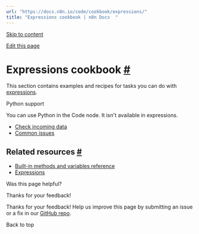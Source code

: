 ```yaml
---
url: "https://docs.n8n.io/code/cookbook/expressions/"
title: "Expressions cookbook | n8n Docs  "
---
```


[Skip to content](https://docs.n8n.io/code/cookbook/expressions/#expressions-cookbook)

[Edit this page](https://github.com/n8n-io/n8n-docs/edit/main/docs/code/cookbook/expressions/index.md "Edit this page")

# Expressions cookbook [\#](https://docs.n8n.io/code/cookbook/expressions/\#expressions-cookbook "Permanent link")

This section contains examples and recipes for tasks you can do with [expressions](https://docs.n8n.io/glossary/#expression-n8n).

Python support

You can use Python in the Code node. It isn't available in expressions.

- [Check incoming data](https://docs.n8n.io/code/cookbook/expressions/check-incoming-data/)
- [Common issues](https://docs.n8n.io/code/cookbook/expressions/common-issues/)

## Related resources [\#](https://docs.n8n.io/code/cookbook/expressions/\#related-resources "Permanent link")

- [Built-in methods and variables reference](https://docs.n8n.io/code/builtin/overview/)
- [Expressions](https://docs.n8n.io/code/expressions/)

Was this page helpful?






Thanks for your feedback!






Thanks for your feedback! Help us improve this page by submitting an issue or a fix in our [GitHub repo](https://github.com/n8n-io/n8n-docs).


Back to top